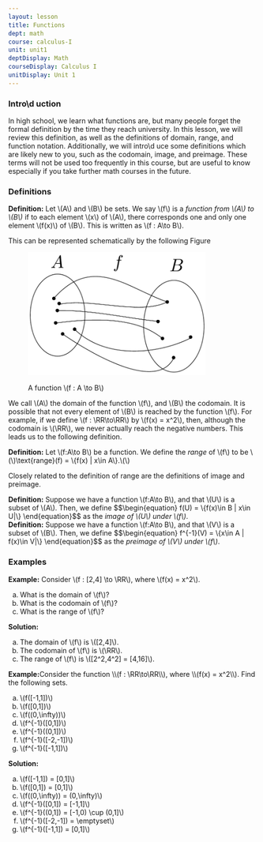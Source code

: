 ```yaml
---
layout: lesson
title: Functions 
dept: math
course: calculus-I
unit: unit1
deptDisplay: Math
courseDisplay: Calculus I
unitDisplay: Unit 1
---
```

### Intro\d uction


In high school, we learn what functions are, but many people forget the formal definition by the time they reach university. In this lesson, we will review this definition, as well as the definitions of domain, range, and function notation. Additionally, we will intro\d uce some definitions which are likely new to you, such as the codomain, image, and preimage. These terms will not be used too frequently in this course, but are useful to know especially if you take further math courses in the future.

### Definitions


<div class="definition">
<b>Definition:</b>
Let \(A\) and \(B\) be sets. We say \(f\) is a <i>function from \(A\) to \(B\)</i> if to each element \(x\) of \(A\), there corresponds one and only one element \(f(x)\) of \(B\). This is written as \(f : A\to B\). 

</div>

This can be represented schematically by the following Figure 

<figure class="center">
<p><img src="figures/function.pdf" alt="Function" class="center" style="width:360.0px;height:250.0px;"> </p><figcaption class="center">A function \(f : A \to B\)</figcaption>
</figure>

We call \\(A\\) the domain of the function \\(f\\), and \\(B\\) the codomain. It is possible that not every element of \\(B\\) is reached by the function \\(f\\). For example, if we define \\(f : \RR\to\RR\\) by \\(f(x) = x^2\\), then, although the codomain is \\(\RR\\), we never actually reach the negative numbers. This leads us to the following definition.

<div class="definition">
<b>Definition:</b>
Let \(f:A\to B\) be a function. We define the <i>range</i> of \(f\) to be 
\(\)\text{range}(f) = \{f(x) | x\in A\}.\(\)

</div>

Closely related to the definition of range are the definitions of image and preimage. 

<div class="definition">
<b>Definition:</b>
Suppose we have a function \(f:A\to B\), and that \(U\) is a subset of \(A\). Then, we define 
$$\begin{equation}
f(U) = \{f(x)\in B | x\in U|\}
\end{equation}$$
as the <i>image of \(U\) under \(f\)</i>.

</div>

<div class="definition">
<b>Definition:</b> 
Suppose we have a function \(f:A\to B\), and that \(V\) is a subset of \(B\). Then, we define 
$$\begin{equation}
f^{-1}(V) = \{x\in A | f(x)\in V|\}
\end{equation}$$
as the <i>preimage of \(V\) under \(f\)</i>.

</div>

### Examples


<div class="example">
<b>Example:</b>
Consider \(f : [2,4] \to \RR\), where \(f(x) = x^2\). 
<ol type="a">
<li> What is the domain of \(f\)? 
</li>
<li> What is the codomain of \(f\)? 
</li>
<li> What is the range of \(f\)? 
</li></ol>

<b>Solution:</b>
<ol type="a">
<li> The domain of \(f\) is \([2,4]\). 
</li>
<li> The codomain of \(f\) is \(\RR\).
</li>
<li> The range of \(f\) is \([2^2,4^2] = [4,16]\).
</li></ol>

</div>

<div class="example">
<b>Example:</b>Consider the function \\(f : \RR\to\RR\\), where \\(f(x) = x^2\\). Find the following sets.
<ol type="a">
<li> \(f([-1,1])\) 
</li>
<li> \(f([0,1])\) 
</li>
<li> \(f((0,\infty))\)
</li>
<li> \(f^{-1}([0,1])\) 
</li>
<li> \(f^{-1}((0,1])\) 
</li>
<li> \(f^{-1}([-2,-1])\) 
</li>
<li> \(f^{-1}([-1,1])\) 
</li></ol>

<b>Solution:</b>
<ol type="a">
<li> \(f([-1,1]) = [0,1]\)
</li>
<li> \(f([0,1]) = [0,1]\) 
</li>
<li> \(f((0,\infty)) = (0,\infty)\)
</li>
<li> \(f^{-1}([0,1]) = [-1,1]\)
</li>
<li> \(f^{-1}((0,1]) = [-1,0) \cup (0,1]\)
</li>
<li> \(f^{-1}([-2,-1]) = \emptyset\)
</li>
<li> \(f^{-1}([-1,1]) = [0,1]\)
</li></ol>

</div>


